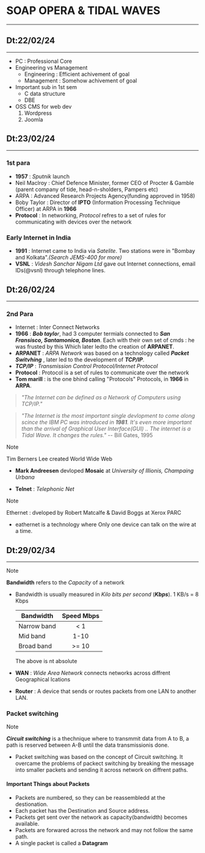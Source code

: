 # SOAP OPERA & TIDAL WAVES
---

## Dt:22/02/24
---

- PC : Professional Core
- Engineering vs Management
  - Engineering : Efficient achivement of goal
  - Management : Somehow achivement of goal
- Important sub in 1st sem
  - C data structure
  - DBE
- OSS CMS for web dev
  1. Wordpress
  2. Joomla

## Dt:23/02/24
---

### 1st para

- **1957** : *Sputnik* launch
- Neil Maclroy : Chief Defence Minister, former CEO of Procter & Gamble (parent
        company of tide, head-n-sholders, Pampers etc)
- ARPA : Advanced Research Projects Agency(funding approved in 1958)
- Boby Taylor : Director of **IPTO** (Information Processing Technique Officer)
at ARPA in **1966**
- **Protocol** : In networking, *Protocol* refres to a set of rules for communicating
with devices over the network

### Early Internet in India

- **1991** : Internet came to India via *Satelite*. Two stations were in "Bombay and Kolkata".*(Search JEMS-400 for more)*
- **VSNL** : *Videsh Sanchar Nigam Ltd* gave out Internet connections, email IDs(@vsnl) through telephone lines.

## Dt:26/02/24
---

### 2nd Para

- Internet : Inter Connect Networks
- **1966** : ***Bob taylo**r*, had 3 computer termials connected to ***San Fransisco, Santamonica, Boston***. Each with their own set of cmds : he was frusted by this Which later ledto the creation of **ARPANET**.
- **ARPANET** : *ARPA Network* was based on a technology called ***Packet Switvhing*** , later led to the development of ***TCP/IP***.
- ***TCP/IP*** : *Transmission Control Protocol/Internet Protocol*
- **Protocol** : Protocol is a set of rules to communicate over the  network
- **Tom marill** : is the one bhind calling "Protocols" Protocols, in **1966** in **ARPA**.

> *"The Internet can be defined as a Network of Computers using TCP/IP."*

> *"The Internet is the most important single devlopment to come along scince the IBM PC was introduced in **1981**. It's even more important than the arrival of Graphical User Interface(GUI) .. The internet is a Tidal Wave. It changes the rules."*
> -- Bill Gates, 1995

> [!NOTE]
> Tim Berners Lee created World Wide Web

- **Mark Andreesen** devloped **Mosaic** at *University of Illionis, Champaing Urbana*

- **Telnet** : *Telephonic Net*

> [!NOTE]
> Ethernet : dveloped by Robert Matcalfe & David Boggs at Xerox PARC

- eathernet is a technology where Only one device can talk on the wire at a time.

## Dt:29/02/34
---

> [!NOTE]
> **Bandwidth** refers to the *Capacity* of a network

- Bandwidth is usually measured in *Kilo bits per second* (***Kbps***). 1 KB/s = 8 Kbps

  |Bandwidth    |Speed **Mbps**|
  |-------------|:------------:|
  | Narrow band | < 1          |
  | Mid band    | 1-10         |
  | Broad band  | >= 10        |

  The above is nt absolute

- **WAN** : *Wide Area Network* connects networks across diffrent Geographical lcations
- **Router** : A device that sends or routes packets from one LAN to another LAN.

### Packet switching

> [!NOTE]
> ***Circuit switching*** is a thechnique where to transmmit data from A to B, a path is reserved between A-B until the data transmissionis done.

- Packet switching was based on the concept of Circuit switching. It overcame the problems of packect switching by breaking the message into smaller packets and sending it across network on diffrent paths.

#### Important Things about Packets

- Packets are numbered, so they can be reassembledd at the destionation.
- Each packet has the Destination and Source address.
- Packets get sent over the network as capacity(bandwidth) becomes available.
- Packets are forwared across the network and may not follow the same path.
- A single packet is called a **Datagram**